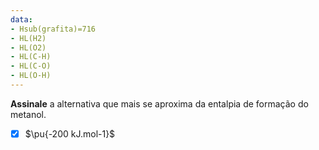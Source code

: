 ```yaml
---
data:
- Hsub(grafita)=716
- HL(H2)
- HL(O2)
- HL(C-H)
- HL(C-O)
- HL(O-H)
---
```


**Assinale** a alternativa que mais se aproxima da entalpia de formação do metanol.

- [x] $\pu{-200 kJ.mol-1}$

